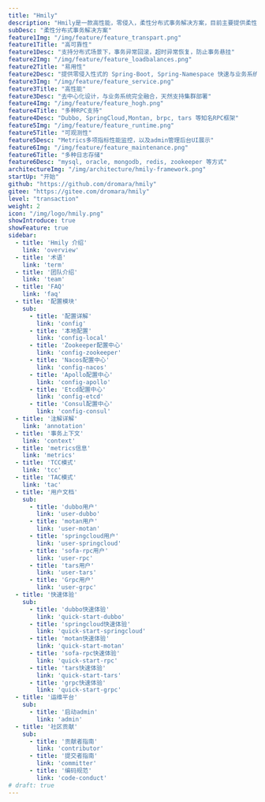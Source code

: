 ```yaml
---
title: "Hmily"
description: "Hmily是一款高性能，零侵入，柔性分布式事务解决方案，目前主要提供柔性事务的支持，包含 TCC, TAC(自动生成回滚SQL) 方案，未来还会支持 XA 等方案。"
subDesc: "柔性分布式事务解决方案"
feature1Img: "/img/feature/feature_transpart.png"
feature1Title: "高可靠性"
feature1Desc: "支持分布式场景下，事务异常回滚，超时异常恢复，防止事务悬挂"
feature2Img: "/img/feature/feature_loadbalances.png"
feature2Title: "易用性"
feature2Desc: "提供零侵入性式的 Spring-Boot, Spring-Namespace 快速与业务系统集成"
feature3Img: "/img/feature/feature_service.png"
feature3Title: "高性能"
feature3Desc: "去中心化设计，与业务系统完全融合，天然支持集群部署"
feature4Img: "/img/feature/feature_hogh.png"
feature4Title: "多种RPC支持"
feature4Desc: "Dubbo, SpringCloud,Montan, brpc, tars 等知名RPC框架"
feature5Img: "/img/feature/feature_runtime.png"
feature5Title: "可观测性"
feature5Desc: "Metrics多项指标性能监控，以及admin管理后台UI展示"
feature6Img: "/img/feature/feature_maintenance.png"
feature6Title: "多种日志存储"
feature6Desc: "mysql, oracle, mongodb, redis, zookeeper 等方式"
architectureImg: "/img/architecture/hmily-framework.png"
startUp: "开始"
github: "https://github.com/dromara/hmily"
gitee: "https://gitee.com/dromara/hmily"
level: "transaction"
weight: 2
icon: "/img/logo/hmily.png"
showIntroduce: true
showFeature: true
sidebar:
  - title: 'Hmily 介绍'  	
    link: 'overview'
  - title: '术语'  	
    link: 'term'
  - title: '团队介绍'  	
    link: 'team'
  - title: 'FAQ'  	
    link: 'faq'
  - title: '配置模块'
    sub:
      - title: '配置详解'  	
        link: 'config'
      - title: '本地配置'  	
        link: 'config-local'
      - title: 'Zookeeper配置中心'  	
        link: 'config-zookeeper'
      - title: 'Nacos配置中心'  	
        link: 'config-nacos'
      - title: 'Apollo配置中心'  	
        link: 'config-apollo'
      - title: 'Etcd配置中心'  	
        link: 'config-etcd'
      - title: 'Consul配置中心'  	
        link: 'config-consul'
  - title: '注解详解'  	
    link: 'annotation'
  - title: '事务上下文'  	
    link: 'context'
  - title: 'metrics信息'  	
    link: 'metrics'
  - title: 'TCC模式'  	
    link: 'tcc'
  - title: 'TAC模式'  	
    link: 'tac'
  - title: '用户文档'
    sub:
      - title: 'dubbo用户'  	
        link: 'user-dubbo'
      - title: 'motan用户'  	
        link: 'user-motan'
      - title: 'springcloud用户'  	
        link: 'user-springcloud'
      - title: 'sofa-rpc用户'  	
        link: 'user-rpc'
      - title: 'tars用户'  	
        link: 'user-tars'
      - title: 'Grpc用户'  	
        link: 'user-grpc' 
  - title: '快速体验'
    sub:
      - title: 'dubbo快速体验'  	
        link: 'quick-start-dubbo'
      - title: 'springcloud快速体验'  	
        link: 'quick-start-springcloud'
      - title: 'motan快速体验'  	
        link: 'quick-start-motan'
      - title: 'sofa-rpc快速体验'  	
        link: 'quick-start-rpc'
      - title: 'tars快速体验'  	
        link: 'quick-start-tars'
      - title: 'grpc快速体验'  	
        link: 'quick-start-grpc'
  - title: '运维平台'
    sub:
      - title: '启动admin'  	
        link: 'admin'
  - title: '社区贡献'
    sub:
      - title: '贡献者指南'  	
        link: 'contributor'
      - title: '提交者指南'  	
        link: 'committer'
      - title: '编码规范'  	
        link: 'code-conduct'      
# draft: true
---
```


